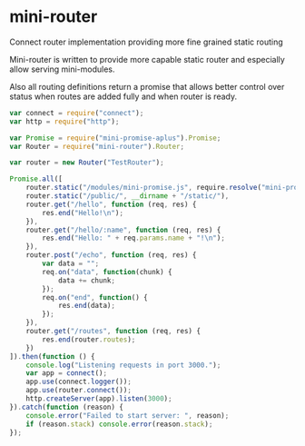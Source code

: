 mini-router
===========

Connect router implementation providing more fine grained static routing

Mini-router is written to provide more capable static router and especially
allow serving mini-modules.

Also all routing definitions return a promise that allows better control over
status when routes are added fully and when router is ready.

```javascript
var connect = require("connect");
var http = require("http");

var Promise = require("mini-promise-aplus").Promise;
var Router = require("mini-router").Router;

var router = new Router("TestRouter");

Promise.all([
    router.static("/modules/mini-promise.js", require.resolve("mini-promise-aplus")),
    router.static("/public/", __dirname + "/static/"),
    router.get("/hello", function (req, res) {
        res.end("Hello!\n");
    }),
    router.get("/hello/:name", function (req, res) {
        res.end("Hello: " + req.params.name + "!\n");
    }),
    router.post("/echo", function (req, res) {
        var data = "";
        req.on("data", function(chunk) {
            data += chunk;
        });
        req.on("end", function() {
            res.end(data);
        });
    }),
    router.get("/routes", function (req, res) {
        res.end(router.routes);
    })
]).then(function () {
    console.log("Listening requests in port 3000.");
    var app = connect();
    app.use(connect.logger());
    app.use(router.connect());
    http.createServer(app).listen(3000);
}).catch(function (reason) {
    console.error("Failed to start server: ", reason);
    if (reason.stack) console.error(reason.stack);
});

```
